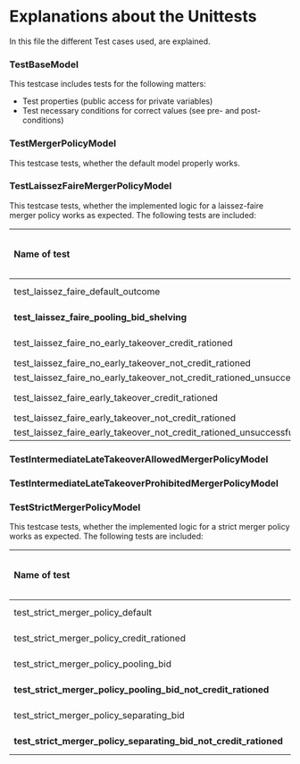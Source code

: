 # Explanations about the Unittests

In this file the different Test cases used, are explained.

### TestBaseModel

This testcase includes tests for the following matters:
- Test properties (public access for private variables)
- Test necessary conditions for correct values (see pre- and post-conditions)

### TestMergerPolicyModel

This  testcase tests, whether the default model properly works.

### TestLaissezFaireMergerPolicyModel

This testcase tests, whether the implemented logic for a laissez-faire merger policy works as expected. The following tests are included:

| Name of test                                                          | Is the start-up credit rationed? |  Early bidding type (t=1)  | Late bidding type (t=2) | Development attempt? | Development success | Early takeover (t=1) | Late takeover (t=2) |
|:----------------------------------------------------------------------|:--------------------------------:|:--------------------------:|:-----------------------:|:--------------------:|:-------------------:|:--------------------:|:-------------------:|
| test_laissez_faire_default_outcome                                    |              False               |          Pooling           |           No            |        False         |   Does not matter   |         True         |        False        |
| **test_laissez_faire_pooling_bid_shelving**                           |               True               |          Pooling           |           No            |        False         |   Does not matter   |         True         |        False        |
| test_laissez_faire_no_early_takeover_credit_rationed                  |               True               |             No             |           No            |        False         |   Does not matter   |        False         |        False        |
| test_laissez_faire_no_early_takeover_not_credit_rationed              |              False               |             No             |         Pooling         |         True         |        True         |        False         |        True         |
| test_laissez_faire_no_early_takeover_not_credit_rationed_unsuccessful |              False               |             No             |           No            |         True         |        False        |        False         |        False        |
| test_laissez_faire_early_takeover_credit_rationed                     |               True               |         Separating         |           No            |         True         |   Does not matter   |         True         |        False        |
| test_laissez_faire_early_takeover_not_credit_rationed                 |              False               |         Separating         |         Pooling         |         True         |        True         |        False         |        True         |
| test_laissez_faire_early_takeover_not_credit_rationed_unsuccessful    |              False               |         Separating         |           No            |         True         |        False        |        False         |        False        |

### TestIntermediateLateTakeoverAllowedMergerPolicyModel


### TestIntermediateLateTakeoverProhibitedMergerPolicyModel


### TestStrictMergerPolicyModel

This testcase tests, whether the implemented logic for a strict merger policy works as expected. The following tests are included:

| Name of test                                                     | Is the start-up credit rationed? | Early bidding type (t=1) | Late bidding type (t=2) | Development attempt? | Development success | Early takeover (t=1) | Late takeover (t=2) |
|:-----------------------------------------------------------------|:--------------------------------:|:------------------------:|:-----------------------:|:--------------------:|:-------------------:|:--------------------:|:-------------------:|
| test_strict_merger_policy_default                                |              False               |            No            |           No            |         True         |   Does not matter   |        False         |        False        |
| test_strict_merger_policy_credit_rationed                        |               True               |            No            |           No            |        False         |   Does not matter   |        False         |        False        |
| test_strict_merger_policy_pooling_bid                            |               True               |         Pooling          |           No            |         True         |   Does not matter   |         True         |        False        |
| **test_strict_merger_policy_pooling_bid_not_credit_rationed**    |              False               |         Pooling          |           No            |         True         |   Does not matter   |         True         |        False        |
| test_strict_merger_policy_separating_bid                         |               True               |        Separating        |           No            |         True         |   Does not matter   |         True         |        False        |
| **test_strict_merger_policy_separating_bid_not_credit_rationed** |              False               |        Separating        |           No            |         True         |   Does not matter   |        False         |        False        |
